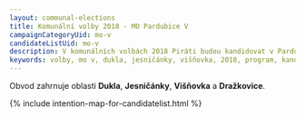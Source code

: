 ```yaml
---
layout: communal-elections
title: Komunální volby 2018 - MO Pardubice V
campaignCategoryUid: mo-v
candidateListUid: mo-v
description: V komunálních volbách 2018 Piráti budou kandidovat v Pardubicích. Jak na magistrát, tak i na jednotlivé městské obvody. Prosazujeme transparentní veřejnou správu, participaci veřejnosti, férový přístup ke všem způsobům dopravy a politiku, která využívá možností technologií 21. století pro otevřenou a demokratickou společnost.
keywords: volby, mo v, dukla, jesničánky, višňovka, 2018, program, kandidátka, kandidátní listina, kandidáti, komunální volby
---
```


Obvod zahrnuje oblasti **Dukla**, **Jesničánky**, **Višňovka** a **Dražkovice**.

{% include intention-map-for-candidatelist.html %}